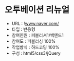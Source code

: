 # 오투베이션 리뉴얼
- URL  : !www.naver.com/
- 타입 : 반응형
- 참여인원 : 퍼블리셔1/백엔드1
- 참여도 : 퍼블리싱 100%
- 작업방식 : 하드코딩 100%
- 구성 : html5/css3/jQuery
